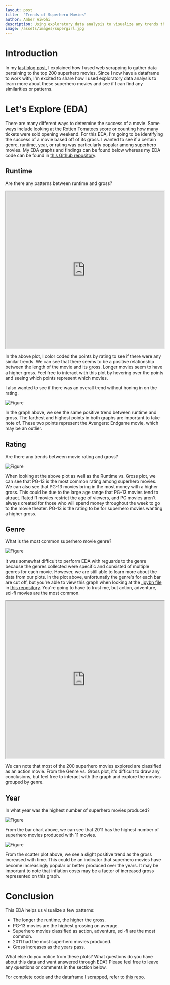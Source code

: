 ```yaml
---
layout: post
title:  "Trends of Superhero Movies"
author: Amber Aiwohi
description: Using exploratory data analysis to visualize any trends that superhero movies have. 
image: /assets/images/supergirl.jpg
---
```

# Introduction
In my [last blog post](https://amberaiwohi.github.io/my386blog/2023/03/13/data-collection.html), I explained how I used web scrapping to gather data pertaining to the top 200 superhero movies. Since I now have a dataframe to work with, I'm excited to share how I used exploratory data analysis to learn more about these superhero movies and see if I can find any similarities or patterns. 


# Let's Explore (EDA)
There are many different ways to determine the success of a movie. Some ways include looking at the Rotten Tomatoes score or counting how many tickets were sold opening weekend. For this EDA, I'm going to be identifying the success of a movie based off of its gross. I wanted to see if a certain genre, runtime, year, or rating was particularly popular among superhero movies. My EDA graphs and findings can be found below whereas my EDA code can be found in [this Github repository](https://github.com/AmberAiwohi/superheros).

## Runtime
Are there any patterns between runtime and gross?

<iframe
  src="https://AmberAiwohi.github.io//my386blog/assets/images/runtime.html"
  style="width:100%; height:500px;"
></iframe>

In the above plot, I color coded the points by rating to see if there were any similar trends. We can see that there seems to be a positive relationship between the length of the movie and its gross. Longer movies seem to have a higher gross. Feel free to interact with this plot by hovering over the points and seeing which points represent which movies. 

I also wanted to see if there was an overall trend without honing in on the rating. 

![Figure](https://github.com/AmberAiwohi/my386blog/raw/main/assets/images/runtime_lowess.png)

In the graph above, we see the same positive trend between runtime and gross. The farthest and highest points in both graphs are important to take note of. These two points represent the Avengers: Endgame movie, which may be an outlier. 

## Rating
Are there any trends between movie rating and gross?

![Figure](https://github.com/AmberAiwohi/my386blog/raw/main/assets/images/rating.png)

When looking at the above plot as well as the Runtime vs. Gross plot, we can see that PG-13 is the most common rating among superhero movies. We can also see that PG-13 movies bring in the most money with a higher gross. This could be due to the large age range that PG-13 movies tend to attract. Rated R movies restrict the age of viewers, and PG movies aren't always created for those who will spend money throughout the week to go to the movie theater. PG-13 is the rating to be for superhero movies wanting a higher gross. 

## Genre
What is the most common superhero movie genre? 

![Figure](https://github.com/AmberAiwohi/my386blog/raw/main/assets/images/genre.png)

It was somewhat difficult to perform EDA with reguards to the genre because the genres collected were specific and consisted of multiple genres for each movie. However, we are still able to learn more about the data from our plots. In the plot above, unfortunatly the genre's for each bar are cut off, but you're able to view this graph when looking at the [.ipybn file](https://github.com/AmberAiwohi/superheros/blob/main/superheroEDA.ipynb) in [this repository](https://github.com/AmberAiwohi/superheros). You're going to have to trust me, but action, adventure, sci-fi movies are the most common. 

<iframe
  src="https://AmberAiwohi.github.io//my386blog/assets/images/genre.html"
  style="width:100%; height:500px;"
></iframe>

We can note that most of the 200 superhero movies explored are classified as an action movie. From the Genre vs. Gross plot, it's difficult to draw any conclusions, but feel free to interact with the graph and explore the movies grouped by genre. 

## Year
In what year was the highest number of superhero movies produced? 

![Figure](https://github.com/AmberAiwohi/my386blog/raw/main/assets/images/mov_per_year.png)

From the bar chart above, we can see that 2011 has the highest number of superhero movies produced with 11 movies. 

![Figure](https://github.com/AmberAiwohi/my386blog/raw/main/assets/images/year_lowess.png)

From the scatter plot above, we see a slight positive trend as the gross increased with time. This could be an indicator that superhero movies have become increasingly popular or better produced over the years. It may be important to note that inflation costs may be a factor of increased gross represented on this graph. 

# Conclusion
This EDA helps us visualize a few patterns:

- The longer the runtime, the higher the gross.
- PG-13 movies are the highest grossing on average. 
- Superhero movies classified as action, adventure, sci-fi are the most common.
- 2011 had the most superhero movies produced.
- Gross increases as the years pass.

What else do you notice from these plots? What questions do you have about this data and want answered through EDA? Please feel free to leave any questions or comments in the section below. 

For complete code and the dataframe I scrapped, refer to [this repo](https://github.com/AmberAiwohi/superheros).
